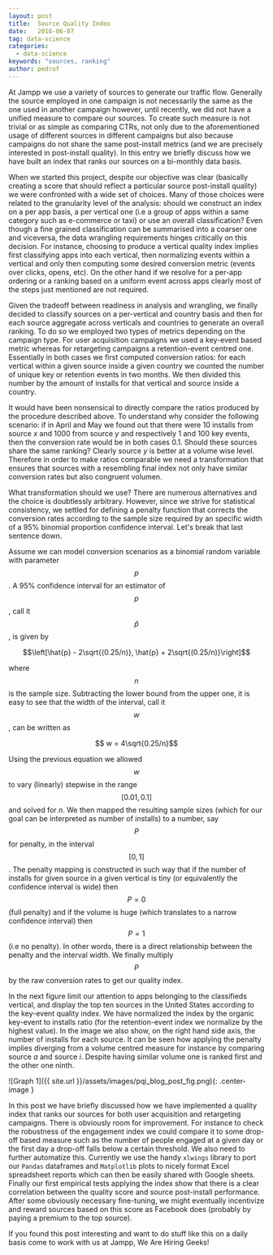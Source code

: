 ```yaml
---
layout: post
title:  Source Quality Index
date:   2016-06-07
tag: data-science
categories:
  - data-science
keywords: "sources, ranking"
author: pedrof
---
```

<!--excerpt.start-->
At Jampp we use a variety of sources to generate our traffic flow. Generally the
source employed in one campaign is not necessarily the same as the one used in
another campaign however, until recently, we did not have a unified measure to
compare our sources. To create such measure is not trivial or as simple as
comparing CTRs, not only due to the aforementioned usage of different sources in
different campaigns but also because campaigns do not share the same
post-install metrics (and we are precisely interested in post-install quality).
In this entry we briefly discuss how we have built an index that ranks our
sources on a bi-monthly data basis.
<!--excerpt.end-->

When we started this project, despite our objective was clear (basically
creating a score that should reflect a particular source post-install quality)
we were confronted with a wide set of choices. Many of those choices were
related to the granularity level of the analysis: should we construct an index
on a per app basis, a per vertical one (i.e a group of apps within a same
category such as e-commerce or taxi) or use an overall classification? Even
though a fine grained classification can be summarised into a coarser one and
viceversa, the data wrangling requirements hinges critically on this decision.
For instance, choosing to produce a vertical quality index implies first
classifying apps into each vertical, then normalizing events within a vertical
and only then computing some desired conversion metric (events over clicks,
opens, etc). On the other hand if we resolve for a per-app ordering or a ranking
based on a uniform event across apps clearly most of the steps just mentioned
are not required.

Given the tradeoff between readiness in analysis and wrangling, we finally
decided to classify sources on a per-vertical and country basis and then for
each source aggregate across verticals and countries to generate an overall
ranking. To do so we employed two types of metrics depending on the campaign
type. For user acquisition campaigns we used a key-event based metric whereas
for retargeting campaigns a retention-event centred one. Essentially in both
cases we first computed conversion ratios: for each vertical within a given
source inside a given country we counted the number of unique key or retention
events in two months. We then divided this number by the amount of installs for
that vertical and source inside a country.

It would have been nonsensical to directly compare the ratios produced by the
procedure described above. To understand why consider the following scenario: if
in April and May we found out that there were 10 installs from source *x* and
1000 from source *y* and respectively 1 and 100 key events, then the conversion
rate would be in both cases 0.1.  Should these sources share the same ranking?
Clearly source *y* is better at a volume wise level.  Therefore in order to make
ratios comparable we need a transformation that ensures that sources with a
resembling final index not only have similar conversion rates but also congruent
volumen.

What transformation should we use? There are numerous alternatives and the
choice is doubtlessly arbitrary. However, since we strive for statistical
consistency, we settled for defining a penalty function that corrects the
conversion rates according to the sample size required by an specific width of a
95% binomial proportion confidence interval. Let's break that last sentence down.

Assume we can model conversion scenarios as a binomial random variable with
parameter $$p$$. A 95% confidence interval for an estimator of $$p$$, call it
$$\hat{p}$$, is given by

$$\left[\hat{p} - 2\sqrt{(0.25/n)}, \hat{p} + 2\sqrt{(0.25/n)}\right]$$

where $$n$$ is the sample size.
Subtracting the lower bound from the upper one, it is easy to see that the width
of the interval, call it $$w$$, can be written as

$$ w = 4\sqrt{0.25/n}$$

Using the previous equation we allowed $$w$$ to vary (linearly) stepwise in the
range $$[0.01, 0.1]$$ and solved for $n$. We then mapped the resulting sample
sizes (which for our goal can be interpreted as number of installs) to a number,
say $$P$$ for penalty, in the interval $$[0, 1]$$.  The penalty mapping is
constructed in such way that if the number of installs for given source in a
given vertical is tiny (or equivalently the confidence interval is wide) then
$$P=0$$ (full penalty) and if the volume is huge (which translates to a  narrow
confidence interval) then $$P=1$$ (i.e no penalty). In other words, there is a
direct relationship between the penalty and the interval width. We finally
multiply $$P$$ by the raw conversion rates to get our quality index.

In the next figure limit our attention to apps belonging to the classifieds
vertical, and display the top ten sources in the United States according to the
key-event quality index.  We have normalized the index by the organic key-event
to installs ratio (for the retention-event index we normalize by the highest
value). In the image we also show, on the right hand side axis, the number of
installs for each source. It can be seen how applying the penalty implies
diverging from a volume centred measure for instance by comparing source $a$ and
source $i$. Despite having similar volume  one is ranked first and the other one
ninth.

![Graph 1]({{ site.url }}/assets/images/pqi_blog_post_fig.png){: .center-image }

In this post we have briefly discussed how we have implemented a quality index
that ranks our sources for both user acquisition and retargeting campaigns.
There is obviously room for improvement. For instance to check the robustness of
the engagement index we could compare it to some drop-off based measure such as
the number of people engaged at a given day or the first day a drop-off falls
below a certain threshold. We also need to further automatize this. Currently we
use the handy `xlwings` library to port our `Pandas` dataframes and `Matplotlib`
plots to nicely format Excel spreadsheet reports which can then be easily shared
with Google sheets. Finally our first empirical tests applying the index show
that there is a clear correlation between the quality score and source
post-install performance.  After some obviously necessary fine-tuning, we might
eventually incentivize and reward sources based on this score as Facebook does
(probably by paying a premium to the top source).

 If you found this post interesting and want to do stuff like this on a daily
 basis come to work with us at Jampp, We Are Hiring Geeks!
